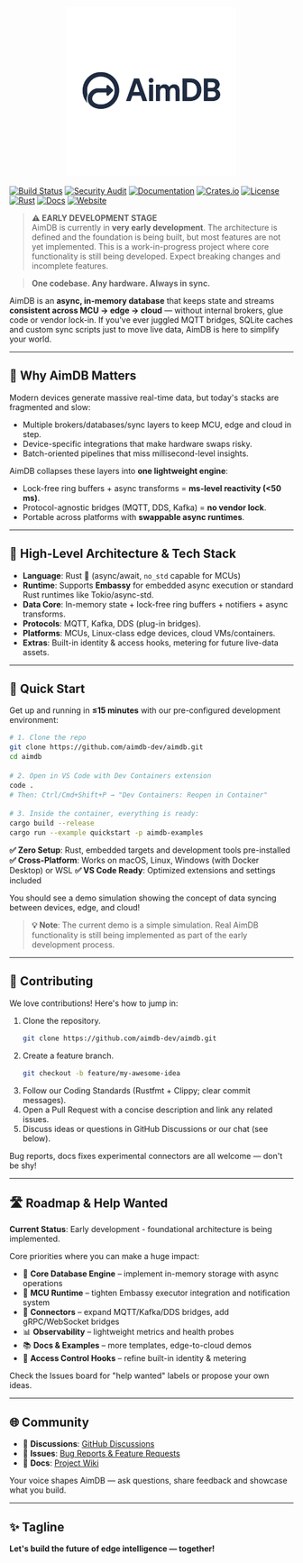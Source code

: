 <div align="center">
  <img src="assets/logo.png" alt="AimDB Logo" width="300">
</div>

[![Build Status](https://img.shields.io/github/actions/workflow/status/aimdb-dev/aimdb/ci.yml?branch=main)](https://github.com/aimdb-dev/aimdb/actions)
[![Security Audit](https://img.shields.io/github/actions/workflow/status/aimdb-dev/aimdb/security.yml?branch=main&label=security)](https://github.com/aimdb-dev/aimdb/actions)
[![Documentation](https://img.shields.io/github/actions/workflow/status/aimdb-dev/aimdb/docs.yml?branch=main&label=docs)](https://github.com/aimdb-dev/aimdb/actions)
[![Crates.io](https://img.shields.io/crates/v/aimdb.svg)](https://crates.io/crates/aimdb)
[![License](https://img.shields.io/badge/license-Apache%202.0-blue.svg)](LICENSE)
[![Rust](https://img.shields.io/badge/rust-stable-orange.svg)](https://www.rust-lang.org)
[![Docs](https://docs.rs/aimdb/badge.svg)](https://docs.rs/aimdb)
[![Website](https://img.shields.io/badge/website-aimdb.dev-blue.svg)](https://aimdb.dev)

> **⚠️ EARLY DEVELOPMENT STAGE**  
> AimDB is currently in **very early development**. The architecture is defined and the foundation is being built, but most features are not yet implemented. This is a work-in-progress project where core functionality is still being developed. Expect breaking changes and incomplete features.

> **One codebase. Any hardware. Always in sync.**

AimDB is an **async, in-memory database** that keeps state and streams **consistent across MCU → edge → cloud** — without internal brokers, glue code or vendor lock-in. If you've ever juggled MQTT bridges, SQLite caches and custom sync scripts just to move live data, AimDB is here to simplify your world.

---

## 🚀 Why AimDB Matters  
Modern devices generate massive real-time data, but today's stacks are fragmented and slow:  
- Multiple brokers/databases/sync layers to keep MCU, edge and cloud in step.  
- Device-specific integrations that make hardware swaps risky.  
- Batch-oriented pipelines that miss millisecond-level insights.  

AimDB collapses these layers into **one lightweight engine**:  
- Lock-free ring buffers + async transforms = **ms-level reactivity (<50 ms)**.  
- Protocol-agnostic bridges (MQTT, DDS, Kafka) = **no vendor lock**.  
- Portable across platforms with **swappable async runtimes**.  

---

## 🧩 High-Level Architecture & Tech Stack  
- **Language**: Rust 🦀 (async/await, `no_std` capable for MCUs)  
- **Runtime**: Supports **Embassy** for embedded async execution or standard Rust runtimes like Tokio/async-std.  
- **Data Core**: In-memory state + lock-free ring buffers + notifiers + async transforms.  
- **Protocols**: MQTT, Kafka, DDS (plug-in bridges).  
- **Platforms**: MCUs, Linux-class edge devices, cloud VMs/containers.  
- **Extras**: Built-in identity & access hooks, metering for future live-data assets.  

---

## 🏃 Quick Start  
Get up and running in **≤15 minutes** with our pre-configured development environment:

```bash
# 1. Clone the repo
git clone https://github.com/aimdb-dev/aimdb.git
cd aimdb

# 2. Open in VS Code with Dev Containers extension
code .
# Then: Ctrl/Cmd+Shift+P → "Dev Containers: Reopen in Container"

# 3. Inside the container, everything is ready:
cargo build --release
cargo run --example quickstart -p aimdb-examples
```

**✅ Zero Setup**: Rust, embedded targets and development tools pre-installed  
**✅ Cross-Platform**: Works on macOS, Linux, Windows (with Docker Desktop) or WSL
**✅ VS Code Ready**: Optimized extensions and settings included  

You should see a demo simulation showing the concept of data syncing between devices, edge, and cloud!  

> **💡 Note**: The current demo is a simple simulation. Real AimDB functionality is still being implemented as part of the early development process.

---

## 🤝 Contributing  
We love contributions! Here's how to jump in:  
1. Clone the repository.
   ```bash
   git clone https://github.com/aimdb-dev/aimdb.git
   ```
2. Create a feature branch. 
   ```bash
   git checkout -b feature/my-awesome-idea
   ```
3. Follow our Coding Standards (Rustfmt + Clippy; clear commit messages).  
4. Open a Pull Request with a concise description and link any related issues.  
5. Discuss ideas or questions in GitHub Discussions or our chat (see below).  

Bug reports, docs fixes experimental connectors are all welcome — don't be shy!  

---

## 🛣 Roadmap & Help Wanted  
**Current Status**: Early development - foundational architecture is being implemented.

Core priorities where you can make a huge impact:  
- 🚧 **Core Database Engine** – implement in-memory storage with async operations  
- 🚧 **MCU Runtime** – tighten Embassy executor integration and notification system  
- 🧪 **Connectors** – expand MQTT/Kafka/DDS bridges, add gRPC/WebSocket bridges  
- 📊 **Observability** – lightweight metrics and health probes  
- 📚 **Docs & Examples** – more templates, edge-to-cloud demos  
- 🔐 **Access Control Hooks** – refine built-in identity & metering  

Check the Issues board for "help wanted" labels or propose your own ideas.  

---

## 🌐 Community  
- 💬 **Discussions**: [GitHub Discussions](https://github.com/aimdb-dev/aimdb/discussions)
- 🐛 **Issues**: [Bug Reports & Feature Requests](https://github.com/aimdb-dev/aimdb/issues)
- 📖 **Docs**: [Project Wiki](https://github.com/aimdb-dev/aimdb/wiki)

Your voice shapes AimDB — ask questions, share feedback and showcase what you build.  

---

## ✨ Tagline  
**Let's build the future of edge intelligence — together!**
